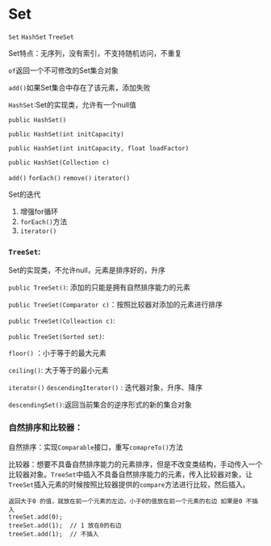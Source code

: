# Set

`Set` `HashSet` `TreeSet`

Set特点：无序列，没有索引，不支持随机访问，不重复

`of`返回一个不可修改的Set集合对象

`add()`如果Set集合中存在了该元素，添加失败

`HashSet`:Set的实现类，允许有一个null值

`public HashSet()`

`public HashSet(int initCapacity)
`

`public HashSet(int initCapacity, float loadFactor)`

`public HashSet(Collection c)`

`add()` `forEach()` `remove()` `iterator()`

Set的迭代

1. 增强for循环
2. `forEach()`方法
3. `iterator()`

### `TreeSet`:

Set的实现类，不允许null，元素是排序好的，升序

`public TreeSet()`: 添加的只能是拥有自然排序能力的元素

`public TreeSet(Comparator c)`：按照比较器对添加的元素进行排序

`public TreeSet(Colleaction c)`:

`public TreeSet(Sorted set)`:

`floor()` ：小于等于的最大元素

`ceiling()`: 大于等于的最小元素

`iterator()` `descendingIterator()` : 迭代器对象，升序、降序

`descendingSet()`:返回当前集合的逆序形式的新的集合对象

### 自然排序和比较器：

自然排序：实现`Comparable`接口，重写`comapreTo()`方法

比较器：想要不具备自然排序能力的元素排序，但是不改变类结构，手动传入一个比较器对象。`TreeSet`中插入不具备自然排序能力的元素，传入比较器对象，让`TreeSet`插入元素的时候按照比较器提供的`compare`方法进行比较，然后插入。

```
返回大于0 的值，就放在前一个元素的左边，小于0的值放在前一个元素的右边 如果是0 不插入
treeSet.add(0);
treeSet.add(1);  // 1 放在0的右边
treeSet.add(1);  // 不插入
```